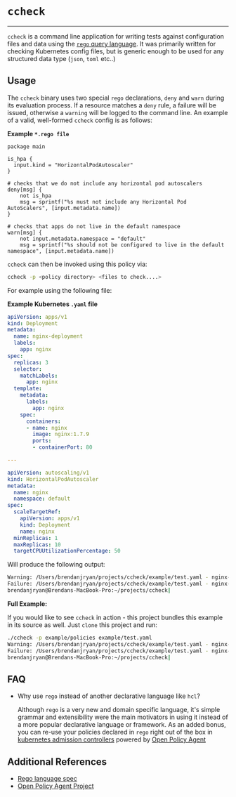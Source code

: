 # `ccheck`
---

`ccheck` is a command line application for writing tests against configuration files and data using the [`rego` query language](https://www.openpolicyagent.org/docs/latest). It was primarily written for checking Kubernetes config files, but is generic enough to be used for any structured data type (`json`, `toml` etc..)

## Usage

The `ccheck` binary uses two special `rego` declarations, `deny` and `warn` during its evaluation process. If a resource matches a `deny` rule, a failure will be issued, otherwise a `warning` will be logged to the command line. An example of a valid, well-formed `ccheck` config is as follows:

**Example `*.rego file`**

```rego
package main

is_hpa {
  input.kind = "HorizontalPodAutoscaler"
}

# checks that we do not include any horizontal pod autoscalers
deny[msg] {
    not is_hpa
    msg = sprintf("%s must not include any Horizontal Pod AutoScalers", [input.metadata.name])
}

# checks that apps do not live in the default namespace
warn[msg] {
    not input.metadata.namespace = "default"
    msg = sprintf("%s should not be configured to live in the default namespace", [input.metadata.name])
```

`ccheck` can then be invoked using this policy via: 

```bash 
ccheck -p <policy directory> <files to check....>
```

For example using the following file:

**Example Kubernetes `.yaml` file**

```yaml
apiVersion: apps/v1
kind: Deployment
metadata:
  name: nginx-deployment
  labels:
    app: nginx
spec:
  replicas: 3
  selector:
    matchLabels:
      app: nginx
  template:
    metadata:
      labels:
        app: nginx
    spec:
      containers:
      - name: nginx
        image: nginx:1.7.9
        ports:
        - containerPort: 80

---

apiVersion: autoscaling/v1
kind: HorizontalPodAutoscaler
metadata:
  name: nginx
  namespace: default
spec:
  scaleTargetRef:
    apiVersion: apps/v1
    kind: Deployment
    name: nginx
  minReplicas: 1
  maxReplicas: 10
  targetCPUUtilizationPercentage: 50
```

Will produce the following output: 

```bash 
Warning: /Users/brendanjryan/projects/ccheck/example/test.yaml - nginx-deployment should not be configured to live in the default namespace
Failure: /Users/brendanjryan/projects/ccheck/example/test.yaml - nginx-deployment must not include any Horizontal Pod AutoScalers
brendanjryan@Brendans-MacBook-Pro:~/projects/ccheck|
```


**Full Example:**

If you would like to see `ccheck` in action - this project bundles this example in its source as well. Just `clone` this project and run: 


```bash
./ccheck -p example/policies example/test.yaml 
Warning: /Users/brendanjryan/projects/ccheck/example/test.yaml - nginx-deployment should not be configured to live in the default namespace
Failure: /Users/brendanjryan/projects/ccheck/example/test.yaml - nginx-deployment must not include any Horizontal Pod AutoScalers
brendanjryan@Brendans-MacBook-Pro:~/projects/ccheck|
```

## FAQ

- Why use `rego` instead of another declarative language like `hcl`?

  Although `rego` is a very new and domain specific language, it's simple grammar and extensibility were the main motivators in using it instead of a more popular declarative language or framework. As an added bonus, you can re-use your policies declared in `rego` right out of the box in [kubernetes admission controllers](https://kubernetes.io/docs/reference/access-authn-authz/admission-controllers/) powered by [Open Policy Agent](https://www.openpolicyagent.org/)

## Additional References

- [Rego language spec](https://www.openpolicyagent.org/docs/latest)
- [Open Policy Agent Project](https://www.openpolicyagent.org/)
